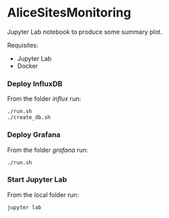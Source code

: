 # AliceSitesMonitoring
Jupyter Lab notebook to produce some summary plot.

Requisites:
- Jupyter Lab
- Docker

### Deploy InfluxDB
From the folder _influx_ run:

```
./run.sh
./create_db.sh
```

### Deploy Grafana

From the folder _grafana_ run:

```
./run.sh
```

### Start Jupyter Lab 
 
 From the local folder run:
 
 ```
 jupyter lab
 ```
